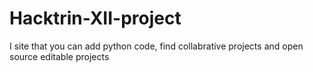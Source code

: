 # Hacktrin-XII-project
I site that you can add python code, find collabrative projects and open source editable projects